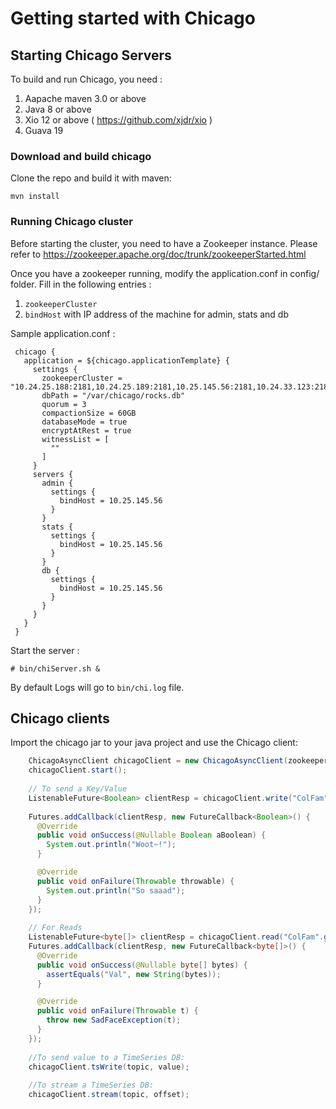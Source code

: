 Getting started with Chicago
============================


## Starting Chicago Servers ##

To build and run Chicago, you need :
 1. Aapache maven 3.0 or above
 2. Java 8 or above
 3. Xio 12 or above ( https://github.com/xjdr/xio )
 4. Guava 19


### Download and build chicago ###

Clone the repo and build it with maven:
     
    mvn install
  

  
### Running Chicago cluster ###

Before starting the cluster, you need to have a Zookeeper instance.
Please refer to https://zookeeper.apache.org/doc/trunk/zookeeperStarted.html

Once you have a zookeeper running, modify the application.conf in config/ folder.
Fill in the following entries :
  1. `zookeeperCluster`
  2. `bindHost` with IP address of the machine for  admin, stats and db
   
Sample application.conf :

     chicago {
       application = ${chicago.applicationTemplate} {
         settings {
           zookeeperCluster = "10.24.25.188:2181,10.24.25.189:2181,10.25.145.56:2181,10.24.33.123:2181"
           dbPath = "/var/chicago/rocks.db"
           quorum = 3
           compactionSize = 60GB
           databaseMode = true
           encryptAtRest = true
           witnessList = [
             ""
           ]
         }
         servers {
           admin {
             settings {
               bindHost = 10.25.145.56
             }
           }
           stats {
             settings {
               bindHost = 10.25.145.56
             }
           }
           db {
             settings {
               bindHost = 10.25.145.56
             }
           }
         }
       }
     }
   
Start the server :

``` # bin/chiServer.sh & ```

By default Logs will go to `bin/chi.log` file.


## Chicago clients ##

Import the chicago jar to your java project and use the Chicago client:

```java
    ChicagoAsyncClient chicagoClient = new ChicagoAsyncClient(zookeeperConnectionString, quoromSize);
    chicagoClient.start();
    
    // To send a Key/Value 
    ListenableFuture<Boolean> clientResp = chicagoClient.write("ColFam".getBytes(), "Key".getBytes(), "Val".getBytes());
    
    Futures.addCallback(clientResp, new FutureCallback<Boolean>() {
      @Override
      public void onSuccess(@Nullable Boolean aBoolean) {
        System.out.println("Woot~!");
      }

      @Override
      public void onFailure(Throwable throwable) {
        System.out.println("So saaad");
      }
    });
    
    // For Reads
    ListenableFuture<byte[]> clientResp = chicagoClient.read("ColFam".getBytes(), "Key".getBytes());
    Futures.addCallback(clientResp, new FutureCallback<byte[]>() {
      @Override
      public void onSuccess(@Nullable byte[] bytes) {
        assertEquals("Val", new String(bytes));
      }

      @Override
      public void onFailure(Throwable t) {
        throw new SadFaceException(t);
      }
    });
        
    //To send value to a TimeSeries DB:
    chicagoClient.tsWrite(topic, value);
    
    //To stream a TimeSeries DB:
    chicagoClient.stream(topic, offset);
    
```
